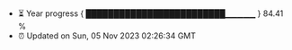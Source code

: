 - ⏳ Year progress { █████████████████████████▁▁▁▁▁ } 84.41 %
- ⏰ Updated on Sun, 05 Nov 2023 02:26:34 GMT

